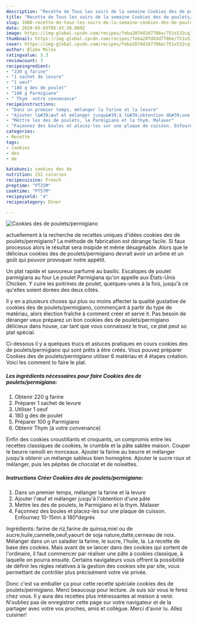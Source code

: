 ```yaml
---
description: "Recette de Tous les soirs de la semaine Cookies des de poulets/permigiano"
title: "Recette de Tous les soirs de la semaine Cookies des de poulets/permigiano"
slug: 1088-recette-de-tous-les-soirs-de-la-semaine-cookies-des-de-poulets-permigiano
date: 2020-05-03T05:43:38.689Z
image: https://img-global.cpcdn.com/recipes/feba207d43d7786e/751x532cq70/cookies-des-de-pouletspermigiano-photo-principale-de-la-recette.jpg
thumbnail: https://img-global.cpcdn.com/recipes/feba207d43d7786e/751x532cq70/cookies-des-de-pouletspermigiano-photo-principale-de-la-recette.jpg
cover: https://img-global.cpcdn.com/recipes/feba207d43d7786e/751x532cq70/cookies-des-de-pouletspermigiano-photo-principale-de-la-recette.jpg
author: Blake Miles
ratingvalue: 3.3
reviewcount: 3
recipeingredient:
- "220 g farine"
- "1 sachet de levure"
- "1 oeuf"
- "180 g des de poulet"
- "100 g Parmigiano"
- " Thym  votre convenance"
recipeinstructions:
- "Dans un premier temps, mélanger la farine et la levure"
- "Ajouter l&#39;œuf et mélanger jusqu&#39;à l&#39;obtention d&#39;une pâte"
- "Mettre les des de poulets, le Parmigiano et la thym. Malaxer"
- "Façonnez des boules et placez-les sur une plaque de cuisson. Enfournez 10-15mn à 180°degrés"
categories:
- Recette
tags:
- cookies
- des
- de

katakunci: cookies des de 
nutrition: 251 calories
recipecuisine: French
preptime: "PT25M"
cooktime: "PT57M"
recipeyield: "4"
recipecategory: Dîner

---
```



![Cookies des de poulets/permigiano](https://img-global.cpcdn.com/recipes/feba207d43d7786e/751x532cq70/cookies-des-de-pouletspermigiano-photo-principale-de-la-recette.jpg)

actuellement à la recherche de recettes uniques d'idées cookies des de poulets/permigiano? La méthode de fabrication est dérange facile. Si faux processus alors le résultat sera insipide et même désagréable. Alors que le délicieux cookies des de poulets/permigiano devrait avoir un arôme et un goût qui pouvoir provoquer notre appétit.

Un plat rapide et savoureux parfumé au basilic. Escalopes de poulet parmigiana au four Le poulet Parmigiana qu&#39;on appelle aux États-Unis Chicken. Y cuire les poitrines de poulet, quelques-unes à la fois, jusqu&#39;à ce qu&#39;elles soient dorées des deux côtés.

Il y en a plusieurs choses qui plus ou moins affecter la qualité gustative de cookies des de poulets/permigiano, commençant à partir du type de matériau, alors élection fraîche à comment créer et serve it. Pas besoin de déranger veux préparez un bon cookies des de poulets/permigiano délicieux dans house, car tant que vous connaissez le truc, ce plat peut so plat spécial.


Ci-dessous il y a quelques trucs et astuces pratiques en cours cookies des de poulets/permigiano qui sont prêts à être créés. Vous pouvez préparer Cookies des de poulets/permigiano utiliser 6 matériau et 4 étapes création. Voici les comment to faire le plat.

<!--inarticleads1-->

##### Les ingrédients nécessaires pour faire Cookies des de poulets/permigiano:

1. Obtenir 220 g farine
1. Préparer 1 sachet de levure
1. Utiliser 1 oeuf
1.  180 g des de poulet
1. Préparer 100 g Parmigiano
1. Obtenir  Thym (à votre convenance)


Enfin des cookies croustillants et croquants, un compromis entre les recettes classiques de cookies, le crumble et la pâte sablée maison. Couper le beurre ramolli en morceaux. Ajouter la farine au beurre et mélanger jusqu&#39;à obtenir un mélange sableux bien homogène. Ajouter le sucre roux et mélanger, puis les pépites de chocolat et de noisettes. 

<!--inarticleads2-->

##### Instructions Créer Cookies des de poulets/permigiano:

1. Dans un premier temps, mélanger la farine et la levure
1. Ajouter l&#39;œuf et mélanger jusqu&#39;à l&#39;obtention d&#39;une pâte
1. Mettre les des de poulets, le Parmigiano et la thym. Malaxer
1. Façonnez des boules et placez-les sur une plaque de cuisson. Enfournez 10-15mn à 180°degrés


Ingrédients: farine de riz,farine de quinoa,miel ou de sucre,huile,cannelle,oeuf,yaourt de soja nature,datte,cerneau de noix. Mélanger dans un un saladier la farine, le sucre, l&#39;huile, la. La recette de base des cookies. Mais avant de se lancer dans des cookies qui sortent de l&#39;ordinaire, il faut commencer par réaliser une pâte à cookies classique, à laquelle on pourra ensuite. Certains navigateurs vous offrent la possibilité de définir les règles relatives à la gestion des cookies site par site, vous permettant de contrôler plus précisément votre vie privée. 


Donc c'est va emballer ça pour cette recette spéciale cookies des de poulets/permigiano. Merci beaucoup pour lecture. Je suis sûr vous le ferez chez vous. Il y aura des recettes plus  intéressantes at maison à venir. N'oubliez pas de enregistrer cette page sur votre navigateur et de la partager avec votre vos proches, amis et collègue. Merci d'avoir lu. Allez cuisiner!
